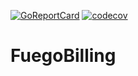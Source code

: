 [![GoReportCard](https://goreportcard.com/badge/github.com/Prims47/FuegoBilling)](https://goreportcard.com/report/github.com/Prims47/FuegoBilling)
[![codecov](https://codecov.io/gh/prims47/FuegoBilling/branch/main/graph/badge.svg)](https://codecov.io/gh/prims47/FuegoBilling)

# FuegoBilling
